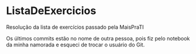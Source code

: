 # ListaDeExercicios
Resolução da lista de exercícios passado pela MaisPraTI

Os últimos commits estão no nome de outra pessoa, pois fiz pelo notebook da minha namorada e esqueci de trocar o usuário do Git.
